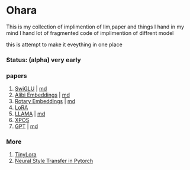 # Ohara

This is my collection of implimention of llm,paper and things I hand in my mind
I hand lot of fragmented code of implimention of diffrent model 

this is attempt to make it eveything in one place


### Status: (alpha) very early 

### papers
1. [SwiGLU](./ohara/ffn/glu.py) | [md](./ohara/ffn/GLU%20Variants%20Improve%20Transformer.md)
2. [Alibi Embeddings](./ohara/embedings_pos/alibi/alibi.py) | [md](./ohara/embedings_pos/alibi/alibi.md)
3. [Rotary Embeddings](./ohara/embedings_pos/rotary/rotatry.py) | [md](./ohara/roformer/RoFormer.md) 
4. [LoRA ](./ohara/adaptor/lora.py)
5. [LLAMA](./ohara/llama/llama.py) | [md](./ohara/llama/llama.md)
6. [XPOS](./ohara/embedings_pos/xpos/xpos.py)
7. [GPT](./ohara/gpt/gpt.py) | [md](./ohara/gpt/gpt.md)



### More
1. [TinyLora](https://github.com/joey00072/TinyLora)
2. [Neural Style Transfer in Pytorch](https://github.com/joey00072/Neural-Style-Transfer-in-Pytorch)
